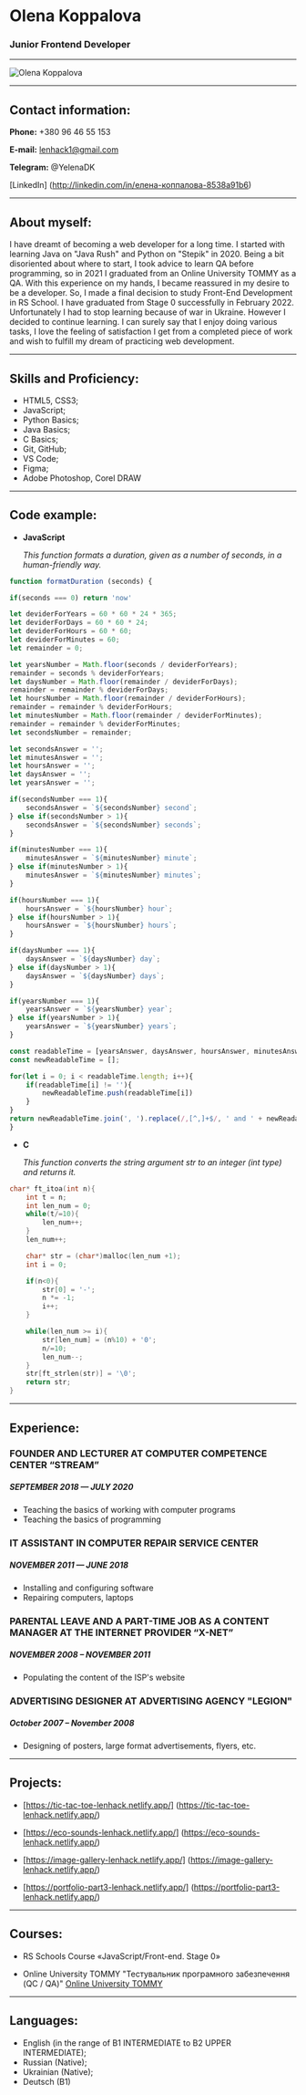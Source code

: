 # Olena Koppalova

### Junior Frontend Developer

---

![Olena Koppalova](/images/myPhoto.jpg)

---

## Contact information:

**Phone:** +380 96 46 55 153

**E-mail:** lenhack1@gmail.com

**Telegram:** @YelenaDK

[LinkedIn] (http://linkedin.com/in/елена-коппалова-8538a91b6)

---

## About myself:

I have dreamt of becoming a web developer for a long time. I started with learning Java on "Java Rush" and Python on "Stepik" in 2020. Being a bit disoriented about where to start, I took advice to learn QA before programming, so in 2021 I graduated from an Online University TOMMY as a QA. With this experience on my hands, I became reassured in my desire to be a developer. So, I made a final decision to study Front-End Development in RS School. I have graduated from Stage 0 successfully in February 2022. Unfortunately I had to stop learning because of war in Ukraine.  However I decided to continue learning. I can surely say that I enjoy doing various tasks, I love the feeling of satisfaction I get from a completed piece of work and wish to fulfill my dream of practicing web development.

---

## Skills and Proficiency:

- HTML5, CSS3;
- JavaScript;
- Python Basics;
- Java Basics;
- C Basics;
- Git, GitHub;
- VS Code;
- Figma;
- Adobe Photoshop, Corel DRAW

---

## Code example:

- **JavaScript**

  _This function formats a duration, given as a number of seconds, in a human-friendly way._

```JavaScript
function formatDuration (seconds) {

if(seconds === 0) return 'now'

let deviderForYears = 60 * 60 * 24 * 365;
let deviderForDays = 60 * 60 * 24;
let deviderForHours = 60 * 60;
let deviderForMinutes = 60;
let remainder = 0;

let yearsNumber = Math.floor(seconds / deviderForYears);
remainder = seconds % deviderForYears;
let daysNumber = Math.floor(remainder / deviderForDays);
remainder = remainder % deviderForDays;
let hoursNumber = Math.floor(remainder / deviderForHours);
remainder = remainder % deviderForHours;
let minutesNumber = Math.floor(remainder / deviderForMinutes);
remainder = remainder % deviderForMinutes;
let secondsNumber = remainder;

let secondsAnswer = '';
let minutesAnswer = '';
let hoursAnswer = '';
let daysAnswer = '';
let yearsAnswer = '';

if(secondsNumber === 1){
    secondsAnswer = `${secondsNumber} second`;
} else if(secondsNumber > 1){
    secondsAnswer = `${secondsNumber} seconds`;
}

if(minutesNumber === 1){
    minutesAnswer = `${minutesNumber} minute`;
} else if(minutesNumber > 1){
    minutesAnswer = `${minutesNumber} minutes`;
}

if(hoursNumber === 1){
    hoursAnswer = `${hoursNumber} hour`;
} else if(hoursNumber > 1){
    hoursAnswer = `${hoursNumber} hours`;
}

if(daysNumber === 1){
    daysAnswer = `${daysNumber} day`;
} else if(daysNumber > 1){
    daysAnswer = `${daysNumber} days`;
}

if(yearsNumber === 1){
    yearsAnswer = `${yearsNumber} year`;
} else if(yearsNumber > 1){
    yearsAnswer = `${yearsNumber} years`;
}

const readableTime = [yearsAnswer, daysAnswer, hoursAnswer, minutesAnswer, secondsAnswer];
const newReadableTime = [];

for(let i = 0; i < readableTime.length; i++){
    if(readableTime[i] != ''){
        newReadableTime.push(readableTime[i])
    }
}
return newReadableTime.join(', ').replace(/,[^,]+$/, ' and ' + newReadableTime[newReadableTime.length - 1]);
}
```

- **C**

  _This function converts the string argument str to an integer (int type) and returns it._

```C
char* ft_itoa(int n){
    int t = n;
    int len_num = 0;
    while(t/=10){
        len_num++;
    }
    len_num++;

    char* str = (char*)malloc(len_num +1);
    int i = 0;

    if(n<0){
        str[0] = '-';
        n *= -1;
        i++;
    }

    while(len_num >= i){
        str[len_num] = (n%10) + '0';
        n/=10;
        len_num--;
    }
    str[ft_strlen(str)] = '\0';
    return str;
}
```

---

## Experience:

### FOUNDER AND LECTURER AT COMPUTER COMPETENCE CENTER “STREAM”

##### *SEPTEMBER 2018 — JULY 2020*

+ Teaching the basics of working with computer programs
+ Teaching the basics of programming

### IT ASSISTANT IN COMPUTER REPAIR SERVICE CENTER

##### *NOVEMBER 2011 — JUNE 2018*

+ Installing and configuring software
+ Repairing computers, laptops

### PARENTAL LEAVE AND A PART-TIME JOB AS A CONTENT MANAGER AT THE INTERNET PROVIDER “X-NET”

##### *NOVEMBER 2008 – NOVEMBER 2011*

+ Populating the content of the ISP's website

### ADVERTISING DESIGNER AT ADVERTISING AGENCY "LEGION"

##### *October 2007 – November 2008*

+ Designing of posters, large format advertisements, flyers, etc.

---

## Projects:

- [https://tic-tac-toe-lenhack.netlify.app/] (https://tic-tac-toe-lenhack.netlify.app/)

- [https://eco-sounds-lenhack.netlify.app/] (https://eco-sounds-lenhack.netlify.app/)

- [https://image-gallery-lenhack.netlify.app/] (https://image-gallery-lenhack.netlify.app/)

- [https://portfolio-part3-lenhack.netlify.app/] (https://portfolio-part3-lenhack.netlify.app/)

---

## Courses:

- RS Schools Course «JavaScript/Front-end. Stage 0»

- Online University TOMMY "Тестувальник програмного
  забезпечення (QC / QA)" [Online University TOMMY](https://www.tommyuniver.com)

---

## Languages:

- English (in the range of B1 INTERMEDIATE to B2 UPPER INTERMEDIATE);
- Russian (Native);
- Ukrainian (Native);
- Deutsch (B1)
